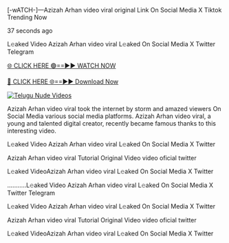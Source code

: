 [-wATCH-]—Azizah Arhan video viral original Link On Social Media X Tiktok Trending Now

37 seconds ago

L𝚎aked Video Azizah Arhan video viral L𝚎aked On Social Media X Twitter Telegram

[🌐 CLICK HERE 🟢==►► WATCH NOW](https://appbitly.com/TYyWy)

[🔴 CLICK HERE 🌐==►► Download Now](https://appbitly.com/TYyWy)

[![Telugu Nude Videos](https://i.imgur.com/dJHk4Zq.gif)](https://appbitly.com/TYyWy)

Azizah Arhan video viral took the internet by storm and amazed viewers On Social Media various social media platforms. Azizah Arhan video viral, a young and talented digital creator, recently became famous thanks to this interesting video.

L𝚎aked Video Azizah Arhan video viral L𝚎aked On Social Media X Twitter

Azizah Arhan video viral Tutorial Original Video video oficial twitter

L𝚎aked VideoAzizah Arhan video viral L𝚎aked On Social Media X Twitter

...........L𝚎aked Video Azizah Arhan video viral L𝚎aked On Social Media X Twitter Telegram

L𝚎aked Video Azizah Arhan video viral L𝚎aked On Social Media X Twitter

Azizah Arhan video viral Tutorial Original Video video oficial twitter

L𝚎aked VideoAzizah Arhan video viral L𝚎aked On Social Media X Twitter
